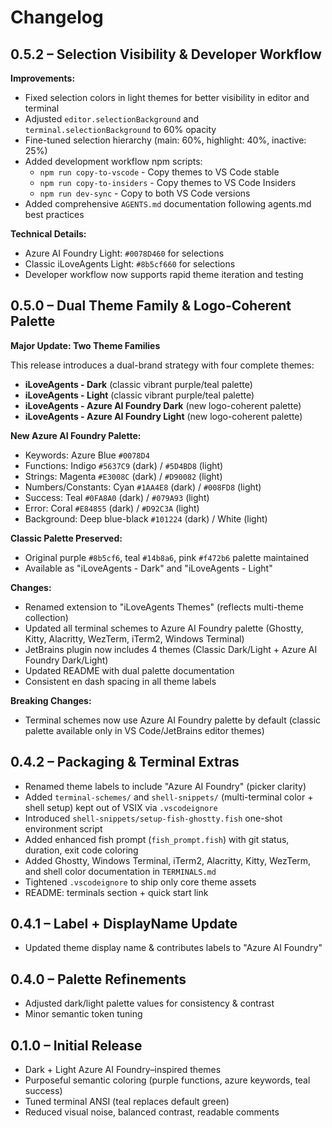 # Changelog

## 0.5.2 – Selection Visibility & Developer Workflow

**Improvements:**
- Fixed selection colors in light themes for better visibility in editor and terminal
- Adjusted `editor.selectionBackground` and `terminal.selectionBackground` to 60% opacity
- Fine-tuned selection hierarchy (main: 60%, highlight: 40%, inactive: 25%)
- Added development workflow npm scripts:
  - `npm run copy-to-vscode` - Copy themes to VS Code stable
  - `npm run copy-to-insiders` - Copy themes to VS Code Insiders
  - `npm run dev-sync` - Copy to both VS Code versions
- Added comprehensive `AGENTS.md` documentation following agents.md best practices

**Technical Details:**
- Azure AI Foundry Light: `#0078D460` for selections
- Classic iLoveAgents Light: `#8b5cf660` for selections
- Developer workflow now supports rapid theme iteration and testing

## 0.5.0 – Dual Theme Family & Logo-Coherent Palette

**Major Update: Two Theme Families**

This release introduces a dual-brand strategy with four complete themes:

- **iLoveAgents - Dark** (classic vibrant purple/teal palette)
- **iLoveAgents - Light** (classic vibrant purple/teal palette)
- **iLoveAgents - Azure AI Foundry Dark** (new logo-coherent palette)
- **iLoveAgents - Azure AI Foundry Light** (new logo-coherent palette)

**New Azure AI Foundry Palette:**
- Keywords: Azure Blue `#0078D4`
- Functions: Indigo `#5637C9` (dark) / `#5D4BD8` (light)
- Strings: Magenta `#E3008C` (dark) / `#D90082` (light)
- Numbers/Constants: Cyan `#1AA4E8` (dark) / `#008FD8` (light)
- Success: Teal `#0FA8A0` (dark) / `#079A93` (light)
- Error: Coral `#E84855` (dark) / `#D92C3A` (light)
- Background: Deep blue-black `#101224` (dark) / White (light)

**Classic Palette Preserved:**
- Original purple `#8b5cf6`, teal `#14b8a6`, pink `#f472b6` palette maintained
- Available as "iLoveAgents - Dark" and "iLoveAgents - Light"

**Changes:**
- Renamed extension to "iLoveAgents Themes" (reflects multi-theme collection)
- Updated all terminal schemes to Azure AI Foundry palette (Ghostty, Kitty, Alacritty, WezTerm, iTerm2, Windows Terminal)
- JetBrains plugin now includes 4 themes (Classic Dark/Light + Azure AI Foundry Dark/Light)
- Updated README with dual palette documentation
- Consistent en dash spacing in all theme labels

**Breaking Changes:**
- Terminal schemes now use Azure AI Foundry palette by default (classic palette available only in VS Code/JetBrains editor themes)

## 0.4.2 – Packaging & Terminal Extras

- Renamed theme labels to include "Azure AI Foundry" (picker clarity)
- Added `terminal-schemes/` and `shell-snippets/` (multi-terminal color + shell setup) kept out of VSIX via `.vscodeignore`
- Introduced `shell-snippets/setup-fish-ghostty.fish` one-shot environment script
- Added enhanced fish prompt (`fish_prompt.fish`) with git status, duration, exit code coloring
- Added Ghostty, Windows Terminal, iTerm2, Alacritty, Kitty, WezTerm, and shell color documentation in `TERMINALS.md`
- Tightened `.vscodeignore` to ship only core theme assets
- README: terminals section + quick start link

## 0.4.1 – Label + DisplayName Update

- Updated theme display name & contributes labels to "Azure AI Foundry"

## 0.4.0 – Palette Refinements

- Adjusted dark/light palette values for consistency & contrast
- Minor semantic token tuning

## 0.1.0 – Initial Release

- Dark + Light Azure AI Foundry–inspired themes
- Purposeful semantic coloring (purple functions, azure keywords, teal success)
- Tuned terminal ANSI (teal replaces default green)
- Reduced visual noise, balanced contrast, readable comments

